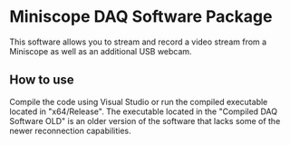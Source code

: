 # Miniscope DAQ Software Package
This software allows you to stream and record a video stream from a Miniscope as well as an additional USB webcam.

## How to use
Compile the code using Visual Studio or run the compiled executable located in "x64/Release". The executable located in the "Compiled DAQ Software OLD" is an older version of the software that lacks some of the newer reconnection capabilities.
